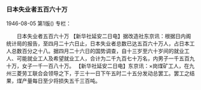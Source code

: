 ### 日本失业者五百六十万

1946-08-05
第1版()
专栏：

　　日本失业者五百六十万
    【新华社延安二日电】据改造社东京讯：根据日内阁统计局的报告，至四月二十六日止，日本失业者总数已达五百六十万人，占日本工人总数百分之十八。据四月二十六日的国势调查，自十三岁至六十岁间的就业工人、可能就业工人及希望就业工人，合计为二千九百七十万名，内男子一千五百九十万，女子一千一百八十万。
    【新华社延安二日电】东京讯：×岗煤矿工人，在九州三菱劳工联合会领导之下，于三十一日下午五时二十五分发动总罢工。罢工之结果，煤产量每日至少将损失五千三百吨。
